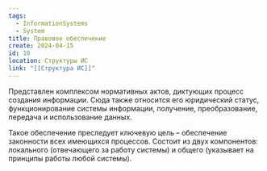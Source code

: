 ```yaml
---
tags:
  - InformationSystems
  - System
title: Правовое обеспечение
create: 2024-04-15
id: 10
location: Структуры ИС
link: "[[Структура ИС]]"
---
```

Представлен комплексом нормативных актов, диктующих процесс создания информации. Сюда также относится его юридический статус, функционирование системы информации, получение, преобразование, передача и использование данных.

Такое обеспечение преследует ключевую цель – обеспечение законности всех имеющихся процессов. Состоит из двух компонентов: локального (отвечающего за работу системы) и общего (указывает на принципы работы любой системы).